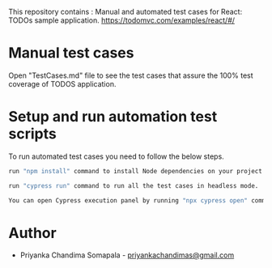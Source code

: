 This repository contains :
Manual and automated test cases for React: TODOs sample application. https://todomvc.com/examples/react/#/ 

# Manual test cases
Open "TestCases.md" file to see the test cases that assure the 100% test coverage of TODOS application.

# Setup and run automation test scripts
To run automated test cases you need to follow the below steps. 

```bash
run "npm install" command to install Node dependencies on your project.

run "cypress run" command to run all the test cases in headless mode.

You can open Cypress execution panel by running "npx cypress open" command, then click on "testMainScreen.spec.js" to run all the test cases.
```

# Author
* Priyanka Chandima Somapala - priyankachandimas@gmail.com
